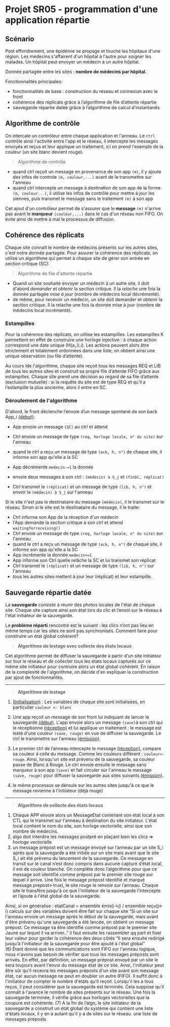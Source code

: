 # Projet SR05 - programmation d'une application répartie

## Scénario

Post effondrement, une épidémie se propage et touche les hôpitaux d'une région. Les médecins s'affairent d'un hôpital à l'autre pour soigner les malades. Un hôpital peut envoyer un médecin à un autre hôpital.

Donnée partagée entre les sites : **nombre de médecins par hôpital.**

Fonctionnalités principales:
- fonctionnalités de base : construction du réseau et connexion avec le front
- cohérence des réplicats grâce à l’algorithme de file d’attente répartie
- sauvegarde répartie datée grâce à l’algorithme de calcul d’instantanés


## Algorithme de contrôle

On intercale un contrôleur entre chaque application et l'anneau. Le `ctrl` contrôle ainsi l'activité entre l'app et le réseau, il intercepte les messages envoyés et reçus et leur applique un traitement, ici on prend l'exemple de la couleur (un site blanc devient rouge).
> Algorithme de contrôle
- quand ctrl reçoit un message en provenance de son app `(m)`, il y ajoute des infos de controle `(m, couleur,...)` avant de le transmettre sur l'anneau
- quand ctrl intercepte un message à destination de son app de la forme `(m, couleur...)`, il utilise les infos de contrôle pour mettre à jour les siennes, puis transmet le message  sans le traitement `(m)` à son app

Cet ajout d'un contrôleur permet de s'assurer que le **message** `(m)` n'arrive pas avant le **marqueur** `(couleur,...)` dans le cas d'un réseau non FIFO. On évite ainsi de mettre à mal le processus de diffusion.


## Cohérence des réplicats

Chaque site connaît le nombre de médecins présents sur les autres sites, c'est notre donnée partagée. Pour assurer la cohérence des réplicats, on utilise un algorithme qui permet à chaque site de gérer son entrée en section critique (SC):
> Algorithme de file d'attente répartie
- Quand un site souhaite envoyer un médecin à un autre site, il doit d'abord *demander* et *obtenir* la section critique. Il la *relache* une fois la donnée partagée *mise à jour* (nombre de médecins local décrémenté).
- de même, pour recevoir un médecin, un site doit demander et obtenir la section critique. Il la relache une fois la donnée mise à jour (nombre de médecins local incrémenté).


### Estampilles

Pour la cohérence des réplicats, on utilise les estampilles. Les estampilles K permettent en effet de construire une horloge injective : à chaque action correspond une date unique (H(a_i),i). Les actions peuvent alors être strictement et totalement ordonnées dans une liste; on obtient ainsi une unique observation (ou file d’attente).

Au cours lde l'algorithme, chaque site reçoit tous les messages REQ et LIB de tous les autres sites et construit sa propre file d’attente FIFO grâce aux estampilles. Chaque site prend une décision au regard de sa file d’attente (exclusion mutuelle) : si la requête du site est de type REQ et qu’il a l’estampille la plus ancienne, alors il entre en SC.


### Déroulement de l'algorithme

D'abord, le front déclenche l’envoie d’un message spontané de son back App_i <ins>(début)</ins>: 
- App envoie un message `(SC)` au ctrl et attend
- Ctrl envoie un message de type `(req, horloge locale, n° du site)` sur l'anneau
- quand le ctrl a reçu un message de type `(ack, h, n°)` de chaque site, il informe son app qu'elle a la SC
- App décrémente `medecin-=1` la donnée
- envoie deux messages à son ctrl : `(médecin) à S_j` et `(finSC, réplicat)`

- Ctrl transmet le `(réplicat)` et un message de type `(lib, h, n°)` et envoir le `(médecin) à S_j` sur l'anneau


Si le site n'est pas le destinataire du message `(médecin)`, il le transmet sur le réseau.
Sinon si le site est le destinataire du message, il le traite: 
- Ctrl informe son App de la réception d'un médecin
- l'App demande la section critique à son ctrl et attend `waitingforreceiving()`
- Ctrl envoie un message de type `(req, horloge locale, n° du site)` sur l'anneau
- quand le ctrl a reçu un message de type `(ack, h, n°)` de chaque site, il informe son app qu'elle a la SC
- App incrémente la donnée `medecin+=1`
- App informe son Ctrl quelle relâche la SC et lui transmet son réplicat
- Ctrl transmet le `(réplicat)` et un message de type `(lib, h, n°)` sur l'anneau
- tous les autres sites mettent à jour leur (réplicat) et leur estampille.




## Sauvegarde répartie datée

 La **sauvegarde** consiste à réunir des photos locales de l'état de chaque site. Chaque site capture ainsi son état lors du clic et l’envoi sur le réseau à l'état initiateur de la sauvegarde. 

Le **problème réparti** rencontré est le suivant : les clics n’ont pas lieu en même temps car les sites ne sont pas synchronisés. Comment faire pour construire un état global cohérent? 

> **Algorithme de lestage avec collecte des états locaux**

Cet algorithme permet de diffuser la sauvegarde à partir d'un site initiateur sur tout le réseau et de collecter tous les états locaux capturés sur ce même site initiateur pour contruire alors un état global cohérent. En raison de la complexité de l'algorithme, on décide d'en expliquer la construction par ajout de fonctionnalités.

_______________

> **Algorithme de lestage**
1. <ins>(Initialisation)</ins> : Les variables de chaque site sont initialisées, en particulier `couleur <- blanc` 

2. Une app reçoit un message de son front lui indiquant de lancer la sauvegarde <ins>(début)</ins>. L'app envoie alors un message `(save)`à son ctrl qui le réceptionne <ins>(réception)</ins> et lui applique un traitement : le message est lesté d'une couleur `(save, rouge)` en vue de diffuser la sauvegarde. Le ctrl le transmettre sur l’anneau <ins>(émission)</ins>.

2. Le premier ctrl de l’anneau intercepte le message <ins>(réception)</ins>, compare sa couleur à celle du message. Comme les couleurs diffèrent : `couleur<-rouge`. Ainsi, lorsqu'un site est prévenu de la sauvegarde, sa couleur passe de Blanc à Rouge. Le ctrl envoie ensuite le message sans marqueur à son app `(save)` et fait circuler sur l'anneau le message `(save, rouge)` pour diffuser la sauvegarde aux sites suivants <ins>(émission)</ins>.

3. le même processus se déroule sur les autres sites jusqu'à ce que le message revienne à l'initiateur (déjà rouge)

--------------

> **Algorithme de collecte des états locaux**

1. Chaque APP envoie alors un MessageEtat contenant son état local à son CTL qui le transmet sur l'anneau à destination du site initiateur. L'état local contient le nom du site, son horloge vectorielle, ainsi que son nombre de médecins.
4. algo doit interdire les messages postpré en plaçant bien les clics => horloge vectorielle
5. un message prépost est un message envoyé sur l’anneau par un site S_i après que la sauvegarde a été initiée sur un site mais avant que le site S_i ait été prévenu du lancement de la sauvegarde. Ce message en transit sur le canal n’est donc compris dans aucune capture d’état local, il est de couleur blanche. On complète donc l’algorithme pour que ce message soit identifié comme prépost par le premier site rouge sur lequel il arrive. Une fois le message prépost identifié et marqué message.prepost<-true), le site rouge le renvoie sur l’anneau. Chaque site le transfère jusqu'à ce que l'initiateur de la sauvegarde l’intercepte et l’ajoute à l'état global de la sauvegarde. 

Ainsi, si on généralise : etatCanal = ensemble émis(i->j) / ensemble reçu(j<-i)
calculs sur des variables doivent être fait sur chaque site “Si un site sur l'anneau envoie un message après le début de la sauvegarde, mais avant d'être prévenu qu'une sauvegarde a été lancée, on obtient un message prépost. Ce message va être identifié comme prépost par le premier site Jaune sur lequel il va arriver..”
il faut ensuite les rassembler qq part et fixer leur valeur pour garder la cohérence des deux côtés “Il sera ensuite redirigé jusqu'à l'initiateur de la sauvegarde pour être ajouté à l'état global”  
(6) Étant donné que les communications sont FIFO sur l'anneau logique, nous n'avons pas besoin de vérifier que tous les messages préposts sont arrivés. En effet, par définition, un message prépost envoyé par un site le sera toujours avant l'envoi du message état de ce site. Ainsi, l'initiateur peut être sûr qu'il recevra les messages préposts d'un site avant son message état, car aucun message ne peut en doubler un autre (FIFO). Il suffit donc à l'initiateur de compter le nombre d'états qu'il reçoit. Lorsqu'il les a tous reçus, il peut considérer que la sauvegarde est terminée. Cela suppose qu'il connaît à l'avance le nombre de sites présents sur le réseau. Une fois la sauvegarde terminée, il vérifie grâce aux horloges vectorielles que la coupure est cohérente.
(7) A la fin de l’algo, le site initiateur de la sauvegarde a construit un état global du système qui contient 
une liste d'états locaux, il y en a autant qu'il y a de sites sur le réseau.
une liste de messages préposts

